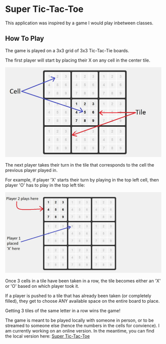 ﻿# Super Tic-Tac-Toe

This application was inspired by a game I would play inbetween classes.

## How To Play

The game is played on a 3x3 grid of 3x3 Tic-Tac-Tie boards.

The first player will start by placing their X on any cell in the center tile.

![Example1](./images/for_ttt.JPG)


The next player takes their turn in the tile that corresponds to the cell the previous player played in.

For example, if player 'X' starts their turn by playing in the top left cell, then player 'O' has to play in the top left tile:


![Example2](./images/for_ttt2.JPG)


Once 3 cells in a tile have been taken in a row, the tile becomes either an 'X' or 'O' based on which player took it.

If a player is pushed to a tile that has already been taken (or completely filled), they get to choose ANY available space on the entire board to place.

Getting 3 tiles of the same letter in a row wins the game!

The game is meant to be played locally with someone in person, or to be streamed to someone else (hence the numbers in the cells for convience). I am currently working on an online version. In the meantime, you can find the local version here: [Super Tic-Tac-Toe](https://david-weaving.github.io/super_tic_tac_toe/)
